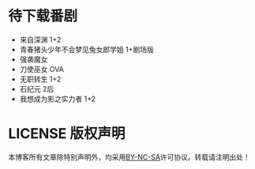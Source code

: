 # 待下载番剧

- 来自深渊 1+2
- 青春猪头少年不会梦见兔女郎学姐 1+剧场版
- 强袭魔女
- 刀使巫女 OVA
- 无职转生 1+2
- 石纪元 2后
- 我想成为影之实力者 1+2

# LICENSE 版权声明

本博客所有文章除特别声明外，均采用[BY-NC-SA](https://creativecommons.org/licenses/by-nc-sa/4.0/)许可协议。转载请注明出处！